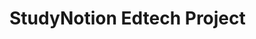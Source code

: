 # StudyNotion Edtech Project
<!-- {Navbar.jsx code} -->

<!-- import React, { useEffect } from 'react' -->